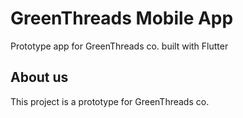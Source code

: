 # GreenThreads Mobile App

Prototype app for GreenThreads co. built with Flutter

## About us

This project is a prototype for GreenThreads co.
